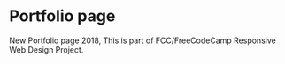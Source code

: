 # Portfolio page
New Portfolio page 2018, This is part of FCC/FreeCodeCamp Responsive Web Design Project. 